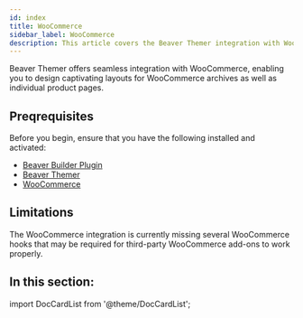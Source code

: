 ```yaml
---
id: index
title: WooCommerce
sidebar_label: WooCommerce
description: This article covers the Beaver Themer integration with WooCommerce plugin.
---
```


Beaver Themer offers seamless integration with WooCommerce, enabling you to design captivating layouts for WooCommerce archives as well as individual product pages.

## Preqrequisites

Before you begin, ensure that you have the following installed and activated:

- [Beaver Builder Plugin](https://www.wpbeaverbuilder.com/)
- [Beaver Themer](https://www.wpbeaverbuilder.com/beaver-themer/)
- [WooCommerce](https://wordpress.org/plugins/woocommerce/)

## Limitations

The WooCommerce integration is currently missing several WooCommerce hooks that may be required for third-party WooCommerce add-ons to work properly.

## In this section:

import DocCardList from '@theme/DocCardList';

<DocCardList />
